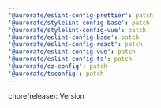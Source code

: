 ```yaml
---
'@aurorafe/eslint-config-prettier': patch
'@aurorafe/stylelint-config-base': patch
'@aurorafe/stylelint-config-vue': patch
'@aurorafe/eslint-config-base': patch
'@aurorafe/eslint-config-react': patch
'@aurorafe/eslint-config-vue': patch
'@aurorafe/eslint-config-ts': patch
'@aurorafe/cz-config': patch
'@aurorafe/tsconfig': patch
---
```


chore(release): Version

